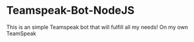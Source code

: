 # Teamspeak-Bot-NodeJS
This is an simple Teamspeak bot that will fulfill all my needs! On my own TeamSpeak
